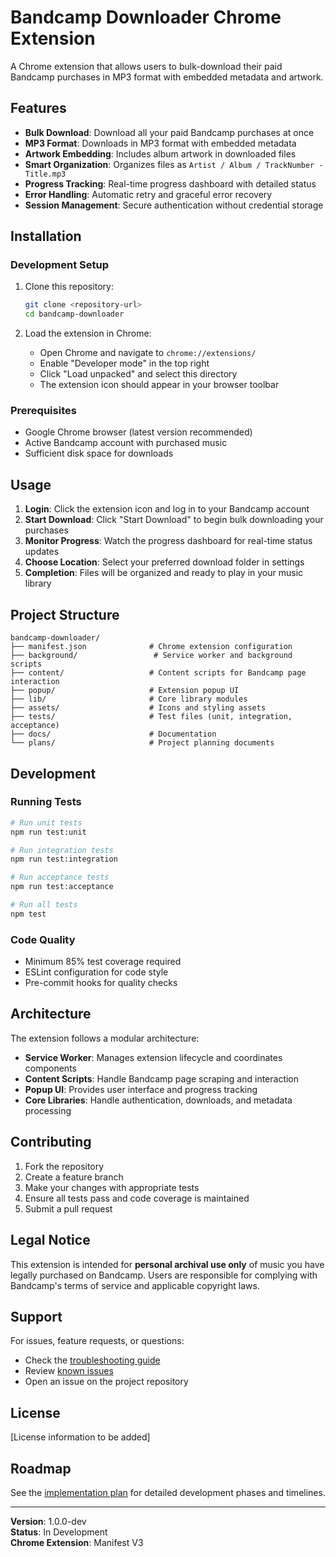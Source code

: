 # Bandcamp Downloader Chrome Extension

A Chrome extension that allows users to bulk-download their paid Bandcamp purchases in MP3 format with embedded metadata and artwork.

## Features

- **Bulk Download**: Download all your paid Bandcamp purchases at once
- **MP3 Format**: Downloads in MP3 format with embedded metadata
- **Artwork Embedding**: Includes album artwork in downloaded files
- **Smart Organization**: Organizes files as `Artist / Album / TrackNumber - Title.mp3`
- **Progress Tracking**: Real-time progress dashboard with detailed status
- **Error Handling**: Automatic retry and graceful error recovery
- **Session Management**: Secure authentication without credential storage

## Installation

### Development Setup

1. Clone this repository:
   ```bash
   git clone <repository-url>
   cd bandcamp-downloader
   ```

2. Load the extension in Chrome:
   - Open Chrome and navigate to `chrome://extensions/`
   - Enable "Developer mode" in the top right
   - Click "Load unpacked" and select this directory
   - The extension icon should appear in your browser toolbar

### Prerequisites

- Google Chrome browser (latest version recommended)
- Active Bandcamp account with purchased music
- Sufficient disk space for downloads

## Usage

1. **Login**: Click the extension icon and log in to your Bandcamp account
2. **Start Download**: Click "Start Download" to begin bulk downloading your purchases
3. **Monitor Progress**: Watch the progress dashboard for real-time status updates
4. **Choose Location**: Select your preferred download folder in settings
5. **Completion**: Files will be organized and ready to play in your music library

## Project Structure

```
bandcamp-downloader/
├── manifest.json              # Chrome extension configuration
├── background/                 # Service worker and background scripts
├── content/                   # Content scripts for Bandcamp page interaction
├── popup/                     # Extension popup UI
├── lib/                       # Core library modules
├── assets/                    # Icons and styling assets
├── tests/                     # Test files (unit, integration, acceptance)
├── docs/                      # Documentation
└── plans/                     # Project planning documents
```

## Development

### Running Tests

```bash
# Run unit tests
npm run test:unit

# Run integration tests
npm run test:integration

# Run acceptance tests
npm run test:acceptance

# Run all tests
npm test
```

### Code Quality

- Minimum 85% test coverage required
- ESLint configuration for code style
- Pre-commit hooks for quality checks

## Architecture

The extension follows a modular architecture:

- **Service Worker**: Manages extension lifecycle and coordinates components
- **Content Scripts**: Handle Bandcamp page scraping and interaction
- **Popup UI**: Provides user interface and progress tracking
- **Core Libraries**: Handle authentication, downloads, and metadata processing

## Contributing

1. Fork the repository
2. Create a feature branch
3. Make your changes with appropriate tests
4. Ensure all tests pass and code coverage is maintained
5. Submit a pull request

## Legal Notice

This extension is intended for **personal archival use only** of music you have legally purchased on Bandcamp. Users are responsible for complying with Bandcamp's terms of service and applicable copyright laws.

## Support

For issues, feature requests, or questions:
- Check the [troubleshooting guide](docs/troubleshooting.md)
- Review [known issues](docs/known-issues.md)
- Open an issue on the project repository

## License

[License information to be added]

## Roadmap

See the [implementation plan](plans/implementation_plan.md) for detailed development phases and timelines.

---

**Version**: 1.0.0-dev  
**Status**: In Development  
**Chrome Extension**: Manifest V3

